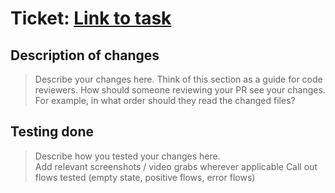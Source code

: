 # Ticket: [Link to task]()

## Description of changes

> Describe your changes here.  Think of this section as a guide for
> code reviewers.  How should someone reviewing your PR see your
> changes.  For example, in what order should they read the changed
> files?

## Testing done

> Describe how you tested your changes here.  
> Add relevant screenshots / video grabs wherever applicable
> Call out flows tested (empty state, positive flows, error flows)
